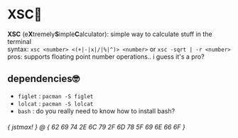 # XSC🧮
**XSC** (e**X**tremely**S**imple**C**alculator): simple way to calculate stuff in the terminal \
syntax: `xsc <number> <(+|-|x|/|%|^)> <number>` or `xsc -sqrt | -r <number>` \
pros: supports floating point number operations.. i guess it's a pro?

## dependencies🤓
* `figlet` : `pacman -S figlet`
* `lolcat` : `pacman -S lolcat`
* `bash` : do you really need to know how to install bash?

###### { jstmax! } @ { 62 69 74 2E 6C 79 2F 6D 78 5F 69 6E 66 6F }
